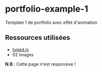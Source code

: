 # portfolio-example-1
Template 1 de portfolio avec effet d'animation

## Ressources utilisées
- [typed.js](https://github.com/mattboldt/typed.js/)
- 02 images

**N.B** : Cette page n'est responsive !